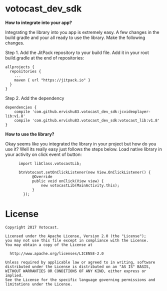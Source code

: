 # votocast_dev_sdk

**How to integrate into your app?**



Integrating the library into you app is extremely easy. A few changes in the build gradle and your all ready to use the library. Make the following changes.


Step 1. Add the JitPack repository to your build file. Add it in your root build.gradle at the end of repositories:

```
allprojects {
  repositories {
    ...
    maven { url "https://jitpack.io" }
  }
}
```


Step 2. Add the dependency

```
dependencies {
    compile 'com.github.ervishu83.votocast_dev_sdk:jcvideoplayer-lib:v1.8'
    compile 'com.github.ervishu83.votocast_dev_sdk:votocast_lib:v1.8'
}
```


**How to use the library?**


Okay seems like you integrated the library in your project but how do you use it? Well its really easy just follows the steps below.
Load native library in your activity on click event of button:

```
      import libClass.votocastLib;
      
      btnVotocast.setOnClickListener(new View.OnClickListener() {
            @Override
            public void onClick(View view) {
                new votocastLib(MainActivity.this);
            }
        });
 ```
 
# License
 
 ```
Copyright 2017 Votocast.

Licensed under the Apache License, Version 2.0 (the "License");
you may not use this file except in compliance with the License.
You may obtain a copy of the License at

   http://www.apache.org/licenses/LICENSE-2.0

Unless required by applicable law or agreed to in writing, software
distributed under the License is distributed on an "AS IS" BASIS,
WITHOUT WARRANTIES OR CONDITIONS OF ANY KIND, either express or implied.
See the License for the specific language governing permissions and
limitations under the License.
```
